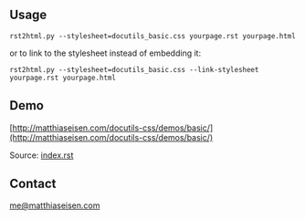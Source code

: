 ## Usage

	rst2html.py --stylesheet=docutils_basic.css yourpage.rst yourpage.html

or to link to the stylesheet instead of embedding it:

	rst2html.py --stylesheet=docutils_basic.css --link-stylesheet yourpage.rst yourpage.html

## Demo

[http://matthiaseisen.com/docutils-css/demos/basic/](http://matthiaseisen.com/docutils-css/demos/basic/)

Source: [index.rst](http://matthiaseisen.com/docutils-css/demos/basic/index.rst)

## Contact

me@matthiaseisen.com

